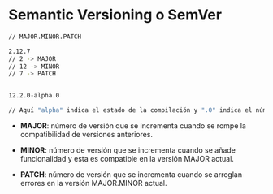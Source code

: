 # Semantic Versioning o SemVer

```sh
// MAJOR.MINOR.PATCH

2.12.7
// 2 -> MAJOR
// 12 -> MINOR
// 7 -> PATCH


12.2.0-alpha.0

// Aquí "alpha" indica el estado de la compilación y ".0" indica el número de compilación
```


- **MAJOR**: 
    número de versión que se incrementa cuando se rompe la compatibilidad de versiones anteriores.

- **MINOR**: 
    número de versión que se incrementa cuando se añade funcionalidad y esta es compatible en la versión MAJOR actual.

- **PATCH**: 
    número de versión que se incrementa cuando se arreglan errores en la versión MAJOR.MINOR actual.